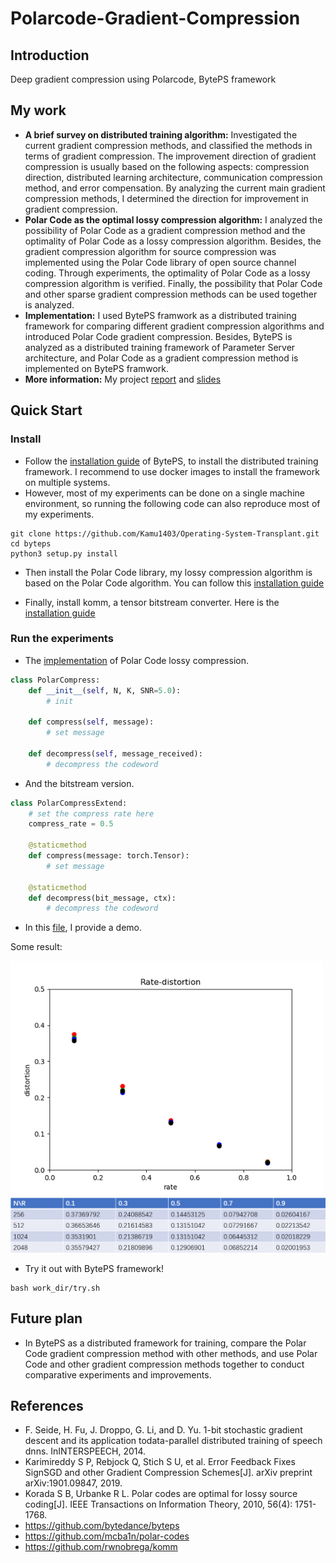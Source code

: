 # Polarcode-Gradient-Compression

## Introduction
 Deep gradient compression using Polarcode, BytePS framework

## My work

- **A brief survey on distributed training algorithm:** Investigated the current gradient compression methods, and classified the methods in terms of gradient compression. 
The improvement direction of gradient compression is usually based on the following aspects: compression direction, 
distributed learning architecture, communication compression method, and error compensation. By analyzing the current 
main gradient compression methods, I determined the direction for improvement in gradient compression.
- **Polar Code as the optimal lossy compression algorithm:** I analyzed the possibility of Polar Code as a gradient compression method and the optimality of Polar Code as a lossy 
compression algorithm. Besides, the gradient compression algorithm for source compression was implemented using the 
Polar Code library of open source channel coding. Through experiments, the optimality of Polar Code as a lossy 
compression algorithm is verified. Finally, the possibility that Polar Code and other sparse gradient compression 
methods can be used together is analyzed.
- **Implementation:** I used BytePS framwork as a distributed training framework for comparing different gradient compression algorithms 
and introduced Polar Code gradient compression. Besides, BytePS is analyzed as a distributed training framework of 
Parameter Server architecture, and Polar Code as a gradient compression method is implemented on BytePS framwork.
- **More information:** My project [report](resources/Project_report.pdf) and [slides](resources/Project_report.pptx)

## Quick Start

### Install

- Follow the [installation guide](https://github.com/bytedance/byteps#quick-start) of BytePS, to install the 
distributed training framework. I recommend to use docker images to install the framework on multiple systems.
- However, most of my experiments can be done on a single machine environment, so running the following code can 
also reproduce most of my experiments.
```shell
git clone https://github.com/Kamu1403/Operating-System-Transplant.git
cd byteps
python3 setup.py install
```

- Then install the Polar Code library, my lossy compression algorithm is based on the Polar Code algorithm. You can 
follow this [installation guide](https://github.com/mcba1n/polar-codes#getting-started)

- Finally, install komm, a tensor bitstream converter. Here is the 
[installation guide](https://github.com/rwnobrega/komm#installation)

### Run the experiments

- The [implementation](polar_compression/Compressor.py) of Polar Code lossy compression.
```python
class PolarCompress:
    def __init__(self, N, K, SNR=5.0):
        # init

    def compress(self, message):
        # set message

    def decompress(self, message_received):
        # decompress the codeword
```

- And the bitstream version.
```python
class PolarCompressExtend:
    # set the compress rate here
    compress_rate = 0.5

    @staticmethod
    def compress(message: torch.Tensor):
        # set message

    @staticmethod
    def decompress(bit_message, ctx):
        # decompress the codeword
```

- In this [file](polar_compression/demo.py), I provide a demo.

Some result:

<img width="500" src="resources/1.png" title="Compression result matching the rate-distortion bound"/>
<img width="700" src="resources/2.png"/>


- Try it out with BytePS framework!
```shell
bash work_dir/try.sh
```

## Future plan
- In BytePS as a distributed framework for training, compare the Polar Code gradient compression method with other 
methods, and use Polar Code and other gradient compression methods together to conduct comparative experiments and 
improvements.

## References

- F. Seide, H. Fu, J. Droppo, G. Li, and D. Yu. 1-bit stochastic gradient descent and its application todata-parallel 
distributed training of speech dnns. InINTERSPEECH, 2014.
- Karimireddy S P, Rebjock Q, Stich S U, et al. Error Feedback Fixes SignSGD and other Gradient Compression 
Schemes[J]. arXiv preprint arXiv:1901.09847, 2019.
- Korada S B, Urbanke R L. Polar codes are optimal for lossy source coding[J]. IEEE Transactions on Information Theory, 
2010, 56(4): 1751-1768.
- https://github.com/bytedance/byteps
- https://github.com/mcba1n/polar-codes
- https://github.com/rwnobrega/komm